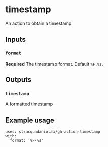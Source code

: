 # timestamp

An action to obtain a timestamp.

## Inputs

### `format`

**Required** The timestamp format. Default `%F.%s`.

## Outputs

### `timestamp`

A formatted timestamp

## Example usage

``` 
uses: stracquadaniolab/gh-action-timestamp
with:
  format: '%F-%s'
``` 
